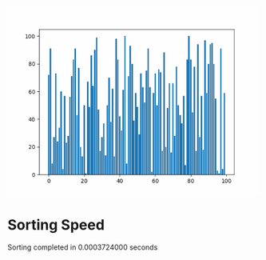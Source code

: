 <p align="center">
  <img src="sorting_animation.gif" alt="Sorting Animation" width="600"/>

# Sorting Speed

Sorting completed in 0.0003724000 seconds
</p>